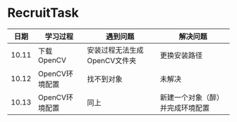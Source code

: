 # RecruitTask
|      日期        |       学习过程       |    遇到问题        |      解决问题    |
|------------------|---------------------|-------------------|------------------|
|     10.11        |     下载OpenCV      |  安装过程无法生成OpenCV文件夹|  更换安装路径|
|     10.12       |     OpenCV环境配置   |     找不到对象     |    未解决        |
|     10.13        |    OpenCV环境配置   |     同上          |     新建一个对象（醉）并完成环境配置|  
